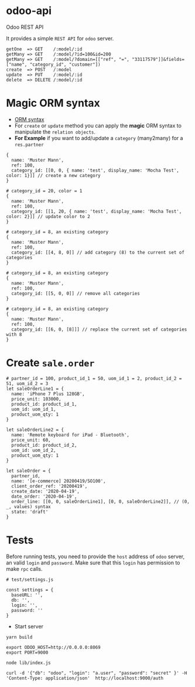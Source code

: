 # odoo-api
Odoo REST API

It provides a simple `REST API` for `odoo` server.

```
getOne  => GET    /:model/:id
getMany => GET    /:model/?id=100&id=200
getMany => GET    /:model/?domain=[["ref", "=", "33117579"]]&fields=["name", "category_id", "customer"])
create  => POST   /:model
update  => PUT    /:model/:id
delete  => DELETE /:model/:id
```

# Magic ORM syntax

- [ORM syntax](https://www.odoo.com/documentation/9.0/reference/orm.html)
- For `create` or `update` method you can apply the **magic** ORM syntax to manipulate the `relation objects`.
- **For Example** if you want to add/update a `category` (many2many) for a `res.partner`

```
{
  name: 'Muster Mann',
  ref: 100,
  category_id: [[0, 0, { name: 'test', display_name: 'Mocha Test', color: 1}]] // create a new category
}
```

```
# category_id = 20, color = 1
{
  name: 'Muster Mann',
  ref: 100,
  category_id: [[1, 20, { name: 'test', display_name: 'Mocha Test', color: 2}]] // update color to 2
}
```

```
# category_id = 8, an existing category
{
  name: 'Muster Mann',
  ref: 100,
  category_id: [[4, 8, 0]] // add category (8) to the current set of categories
}
```

```
# category_id = 8, an existing category
{
  name: 'Muster Mann',
  ref: 100,
  category_id: [[5, 0, 0]] // remove all categories
}
```

```
# category_id = 8, an existing category
{
  name: 'Muster Mann',
  ref: 100,
  category_id: [[6, 0, [8]]] // replace the current set of categories with 8
}
```
# Create `sale.order`

```
# partner_id = 100, product_id_1 = 50, uom_id_1 = 2, product_id_2 = 51, uom_id_2 = 3
let saleOrderLine1 = {
  name: 'iPhone 7 Plus 128GB',
  price_unit: 103000,
  product_id: product_id_1,
  uom_id: uom_id_1,
  product_uom_qty: 1
}

let saleOrderLine2 = {
  name: 'Remote keyboard for iPad - Bluetooth',
  price_unit: 60,
  product_id: product_id_2,
  uom_id: uom_id_2,
  product_uom_qty: 1
}

let saleOrder = {
  partner_id,
  name: '[e-commerce] 20200419/SO100',
  client_order_ref: '20200419',
  create_date: '2020-04-19',
  date_order: '2020-04-19',
  order_line: [[0, 0, saleOrderLine1], [0, 0, saleOrderLine2]], // (0, _, values) syntax
  state: 'draft'
}
```

# Tests

Before running tests, you need to provide the `host` address of `odoo` server, an valid `login` and `password`. 
Make sure that this `login` has permission to make `rpc` calls.

```
# test/settings.js

const settings = {
  baseURL: '',
  db: '',
  login: '',
  password: ''
} 
```

- Start server

```
yarn build

export ODOO_HOST=http://0.0.0.0:8069
export PORT=9000

node lib/index.js 
```

```
curl -d '{"db": "odoo", "login": "a.user", "password": "secret" }' -H 'Content-Type: application/json'  http://localhost:9000/auth
```

